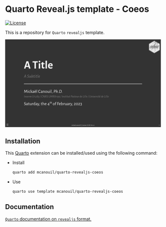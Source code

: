 # Quarto Reveal.js template - Coeos

<!-- badges: start -->
[![License](https://img.shields.io/github/license/mcanouil/quarto-revealjs-coeos)](LICENSE)
<!-- badges: end -->

This is a repository for `Quarto` `revealjs` template.

![Screenshot of a dark grey title slide with a logo in the top right corner, a block left aligned in the center of the slide with a title in white, a subtitle in light grey, an horizontal rule in white, the author in white, institute in italics and light grey, and the full literal date. The footer of the slide includes from left to right, a menu icon, author and license, and the slide number.](template.png)

## Installation

This [Quarto](quarto.org) extension can be installed/used using the following command:

- Install
  ```bash
  quarto add mcanouil/quarto-revealjs-coeos
  ```
- Use
  ```bash
  quarto use template mcanouil/quarto-revealjs-coeos
  ```

## Documentation

[`Quarto` documentation on `revealjs` format.](https://quarto.org/docs/presentations/revealjs/)
